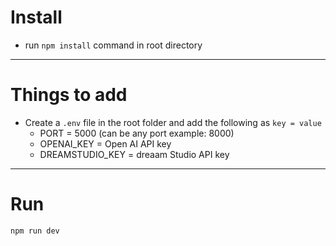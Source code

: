 # Install

- run  `npm install` command in root directory

---

# Things to add

- Create a `.env` file in the root folder and add the following as `key = value`
  - PORT = 5000 (can be any port example: 8000)
  - OPENAI_KEY = Open AI API key
  - DREAMSTUDIO_KEY = dreaam Studio API key
---

# Run
`npm run dev`
